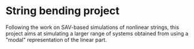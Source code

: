# String bending project

Following the work on SAV-based simulations of nonlinear strings, this project aims at simulating a larger range of systems obtained from using a "modal" representation of the linear part. 